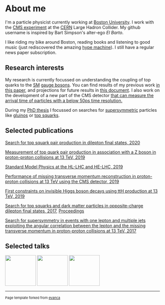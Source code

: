 # About me

I'm a particle physicist currently working at [Boston University](https://www.bu.edu).
I work with the [CMS experiment](https://cms.cern) at the [CERN](https://home.cern) Large Hadron Collider.
My github username is inspired by Bart Simpson's alter-ego *El Barto*.

I like riding my bike around Boston, reading books and listening to good music (just rediscovered the amazing [hype machine](https://hypem.com/DanBarto)).
I still have a regular news paper subscription.

## Research interests

My research is currently focussed on understanding the coupling of top quarks to the [SM](https://en.wikipedia.org/wiki/Standard_Model) [gauge bosons](https://en.wikipedia.org/wiki/W_and_Z_bosons).
You can find results of my previous work [in this paper](https://arxiv.org/abs/1907.11270), and projections for future results in [this document](https://arxiv.org/abs/1902.04070).
I also work on the development of a new part of the CMS detector [that can measure the arrival time of particles with a below 50ps time resolution.](https://cds.cern.ch/record/2667167)

During my [PhD thesis](https://repositum.tuwien.at/handle/20.500.12708/2667) I focussed on searches for [supersymmetric](https://en.wikipedia.org/wiki/Supersymmetry) particles like [gluinos](https://arxiv.org/abs/1709.09814) or [top squarks]().


## Selected publications

[Search for top squark pair production in dilepton final states, 2020](https://inspirehep.net/literature/1811597)

[Measurement of top quark pair production in association with a Z boson in proton-proton collisions at 13 TeV, 2019](https://inspirehep.net/literature/1746445)

[Standard Model Physics at the HL-LHC and HE-LHC, 2019](https://inspirehep.net/literature/1720009)

[Performance of missing transverse momentum reconstruction in proton-proton collisions at 13 TeV using the CMS detector, 2019](https://inspirehep.net/literature/1724943)

[First constraints on invisible Higgs boson decays using ttH production at 13 TeV, 2019](https://inspirehep.net/literature/1726298)

[Search for top squarks and dark matter particles in opposite-charge dilepton final states, 2017](https://inspirehep.net/literature/1634253), [Proceedings](https://inspirehep.net/literature/1695519)

[Search for supersymmetry in events with one lepton and multiple jets exploiting the angular correlation between the lepton and the missing transverse momentum in proton-proton collisions at 13 TeV, 2017](https://inspirehep.net/literature/1627612)


## Selected talks



<img height=100 src="https://cds.cern.ch/record/2727987/files/Figure_003-a.png?raw=true"/> <img height=100 src="https://cds.cern.ch/record/2684052/files/Figure_011.png?raw=true"/> <img height=100 src="http://cds.cern.ch/record/2286124/files/Figure_005-b.png?raw=true"/>

---
<p style="font-size:11px">Page template forked from <a href="https://github.com/evanca/quick-portfolio">evanca</a></p>
<!-- Remove above link if you don't want to attibute -->
